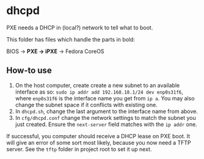 # dhcpd

PXE needs a DHCP in (local?) network to tell what to boot.

This folder has files which handle the parts in bold:

BIOS -> **PXE -> iPXE** -> Fedora CoreOS

## How-to use

1. On the host computer, create create a new subnet to an available interface as so: `sudo ip addr add 192.168.18.1/24 dev enp0s31f6`, where `enp0s31f6` is the interface name you get from `ip a`. You may also change the subnet space if it conflicts with existing one.
2. In `dhcpd.sh`, change the last argument to the interface name from above.
3. In `cfg/dhcpd.conf` change the network settings to match the subnet you just created. Ensure the `next-server` field matches with the `ip addr` one.

If successful, you computer should receive a DHCP lease on PXE boot. It will give an error of some sort most likely, because you now need a TFTP server. See the `tftp` folder in project root to set it up next.